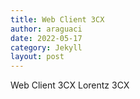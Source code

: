 ```yaml
---
title: Web Client 3CX
author: araguaci
date: 2022-05-17
category: Jekyll
layout: post
---
```


Web Client 3CX Lorentz 3CX